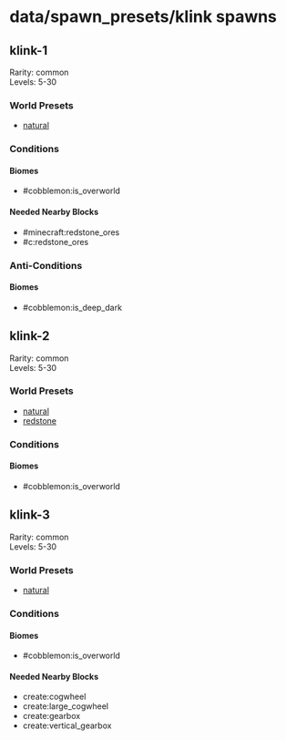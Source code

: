 # data/spawn_presets/klink spawns  
  
## klink-1  
Rarity: common  
Levels: 5-30  
  
### World Presets  
* [natural](/data/world_presets/natural.md)  
  
### Conditions  
  
#### Biomes  
  * #cobblemon:is_overworld
  
  
#### Needed Nearby Blocks  
  * #minecraft:redstone_ores
  * #c:redstone_ores
  
  
### Anti-Conditions  
  
#### Biomes  
  * #cobblemon:is_deep_dark
  
  
## klink-2  
Rarity: common  
Levels: 5-30  
  
### World Presets  
* [natural](/data/world_presets/natural.md)  
* [redstone](/data/world_presets/redstone.md)  
  
### Conditions  
  
#### Biomes  
  * #cobblemon:is_overworld
  
  
## klink-3  
Rarity: common  
Levels: 5-30  
  
### World Presets  
* [natural](/data/world_presets/natural.md)  
  
### Conditions  
  
#### Biomes  
  * #cobblemon:is_overworld
  
  
#### Needed Nearby Blocks  
  * create:cogwheel
  * create:large_cogwheel
  * create:gearbox
  * create:vertical_gearbox
  
